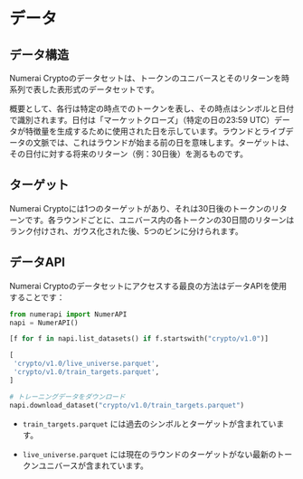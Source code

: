 
# データ

## データ構造

Numerai Cryptoのデータセットは、トークンのユニバースとそのリターンを時系列で表した表形式のデータセットです。

概要として、各行は特定の時点でのトークンを表し、その時点はシンボルと日付で識別されます。日付は「マーケットクローズ」（特定の日の23:59 UTC）データが特徴量を生成するために使用された日を示しています。ラウンドとライブデータの文脈では、これはラウンドが始まる前の日を意味します。ターゲットは、その日付に対する将来のリターン（例：30日後）を測るものです。

## ターゲット

Numerai Cryptoには1つのターゲットがあり、それは30日後のトークンのリターンです。各ラウンドごとに、ユニバース内の各トークンの30日間のリターンはランク付けされ、ガウス化された後、5つのビンに分けられます。

## データAPI

Numerai Cryptoのデータセットにアクセスする最良の方法はデータAPIを使用することです：

```python
from numerapi import NumerAPI
napi = NumerAPI()

[f for f in napi.list_datasets() if f.startswith("crypto/v1.0")]

[
 'crypto/v1.0/live_universe.parquet',
 'crypto/v1.0/train_targets.parquet',
]

# トレーニングデータをダウンロード
napi.download_dataset("crypto/v1.0/train_targets.parquet")
```

 - `train_targets.parquet` には過去のシンボルとターゲットが含まれています。

 - `live_universe.parquet` には現在のラウンドのターゲットがない最新のトークンユニバースが含まれています。

